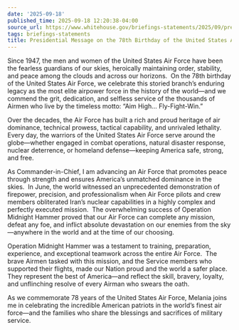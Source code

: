 ```yaml
---
date: '2025-09-18'
published_time: 2025-09-18 12:20:38-04:00
source_url: https://www.whitehouse.gov/briefings-statements/2025/09/presidential-message-on-the-78th-birthday-of-the-united-states-air-force/
tags: briefings-statements
title: Presidential Message on the 78th Birthday of the United States Air Force
---
```

 
Since 1947, the men and women of the United States Air Force have been
the fearless guardians of our skies, heroically maintaining order,
stability, and peace among the clouds and across our horizons.  On the
78th birthday of the United States Air Force, we celebrate this storied
branch’s enduring legacy as the most elite airpower force in the history
of the world—and we commend the grit, dedication, and selfless service
of the thousands of Airmen who live by the timeless motto: “Aim High…
Fly-Fight-Win.”

Over the decades, the Air Force has built a rich and proud heritage of
air dominance, technical prowess, tactical capability, and unrivaled
lethality.  Every day, the warriors of the United States Air Force serve
around the globe—whether engaged in combat operations, natural disaster
response, nuclear deterrence, or homeland defense—keeping America safe,
strong, and free.

As Commander-in-Chief, I am advancing an Air Force that promotes peace
through strength and ensures America’s unmatched dominance in the
skies.  In June, the world witnessed an unprecedented demonstration of
firepower, precision, and professionalism when Air Force pilots and crew
members obliterated Iran’s nuclear capabilities in a highly complex and
perfectly executed mission.  The overwhelming success of Operation
Midnight Hammer proved that our Air Force can complete any mission,
defeat any foe, and inflict absolute devastation on our enemies from the
sky—anywhere in the world and at the time of our choosing. 

Operation Midnight Hammer was a testament to training, preparation,
experience, and exceptional teamwork across the entire Air Force.  The
brave Airmen tasked with this mission, and the Service members who
supported their flights, made our Nation proud and the world a safer
place.  They represent the best of America—and reflect the skill,
bravery, loyalty, and unflinching resolve of every Airman who swears the
oath.

As we commemorate 78 years of the United States Air Force, Melania joins
me in celebrating the incredible American patriots in the world’s finest
air force—and the families who share the blessings and sacrifices of
military service.
